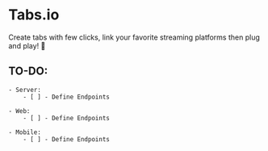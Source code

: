 # Tabs.io

Create tabs with few clicks, link your favorite streaming platforms then plug and play! 🎸

## TO-DO:

    - Server:
        - [ ] - Define Endpoints

    - Web:
        - [ ] - Define Endpoints

    - Mobile:
        - [ ] - Define Endpoints
